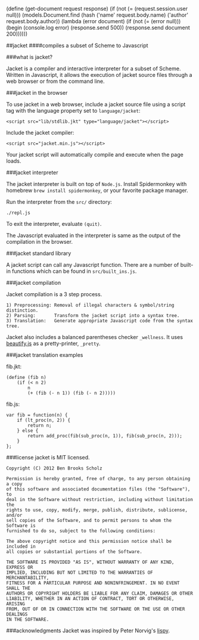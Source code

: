 

(define (get-document request response)
	(if (not (= (request.session.user null)))
			(models.Document.find 
				(hash ('name' request.body.name)
			  			('author' request.body.author)) 
			  (lambda (error document)
			  	(if (not (= (error null)))
			  			(begin (console.log error) (response.send 500))
			  			(response.send document 200))))))



##jacket
####compiles a subset of Scheme to Javascript

###what is jacket?

Jacket is a compiler and interactive interpreter for a subset of Scheme. Written in Javascript, it allows the execution of jacket source files through a web 
browser or from the command line.

###jacket in the browser

To use jacket in a web browser, include a jacket source file using a script tag
with the language property set to `language/jacket`:

	<script src="lib/stdlib.jkt" type="language/jacket"></script>

Include the jacket compiler:
		
	<script src="jacket.min.js"></script>

Your jacket script will automatically compile and execute when the page loads.

###jacket interpreter

The jacket interpreter is built on top of `Node.js`. Install
Spidermonkey with homebrew `brew install spidermonkey`, or your favorite package
manager.

Run the interpreter from the `src/` directory:

	./repl.js

To exit the interpreter, evaluate `(quit)`.

The Javascript evaluated in the interpreter is same as the output of the
compilation in the browser. 

###jacket standard library

A jacket script can call any Javascript function. There are a number of built-in
functions which can be found in `src/built_ins.js`. 

###jacket compilation

Jacket compilation is a 3 step process.
	
	1) Preprocessing: Removal of illegal characters & symbol/string distinction.
	2) Parsing:       Transform the jacket script into a syntax tree.
	3) Translation:   Generate appropriate Javascript code from the syntax tree.

Jacket also includes a balanced parentheses checker `_wellness`. It uses
[beautify.js](https://github.com/einars/js-beautify) as a pretty-printer,
`_pretty`.

###jacket translation examples

fib.jkt:

	(define (fib n)
		(if (< n 2)
			n
			(+ (fib (- n 1)) (fib (- n 2)))))

fib.js:

	var fib = function(n) {
		if (lt_proc(n, 2)) {
			return n;
		} else {
			return add_proc(fib(sub_proc(n, 1)), fib(sub_proc(n, 2)));
		}
	};
	

###license
jacket is MIT licensed.

	Copyright (C) 2012 Ben Brooks Scholz 

	Permission is hereby granted, free of charge, to any person obtaining a copy
	of this software and associated documentation files (the "Software"), to 
	deal in the Software without restriction, including without limitation the 
	rights to use, copy, modify, merge, publish, distribute, sublicense, and/or 
	sell copies of the Software, and to permit persons to whom the Software is 
	furnished to do so, subject to the following conditions:

	The above copyright notice and this permission notice shall be included in 
	all copies or substantial portions of the Software.

	THE SOFTWARE IS PROVIDED "AS IS", WITHOUT WARRANTY OF ANY KIND, EXPRESS OR
	IMPLIED, INCLUDING BUT NOT LIMITED TO THE WARRANTIES OF MERCHANTABILITY, 
	FITNESS FOR A PARTICULAR PURPOSE AND NONINFRINGEMENT. IN NO EVENT SHALL THE
	AUTHORS OR COPYRIGHT HOLDERS BE LIABLE FOR ANY CLAIM, DAMAGES OR OTHER 
	LIABILITY, WHETHER IN AN ACTION OF CONTRACT, TORT OR OTHERWISE, ARISING 
	FROM, OUT OF OR IN CONNECTION WITH THE SOFTWARE OR THE USE OR OTHER DEALINGS 
	IN THE SOFTWARE.

###acknowledgments
Jacket was inspired by Peter Norvig's [lispy](http://norvig.com/lispy.html).
